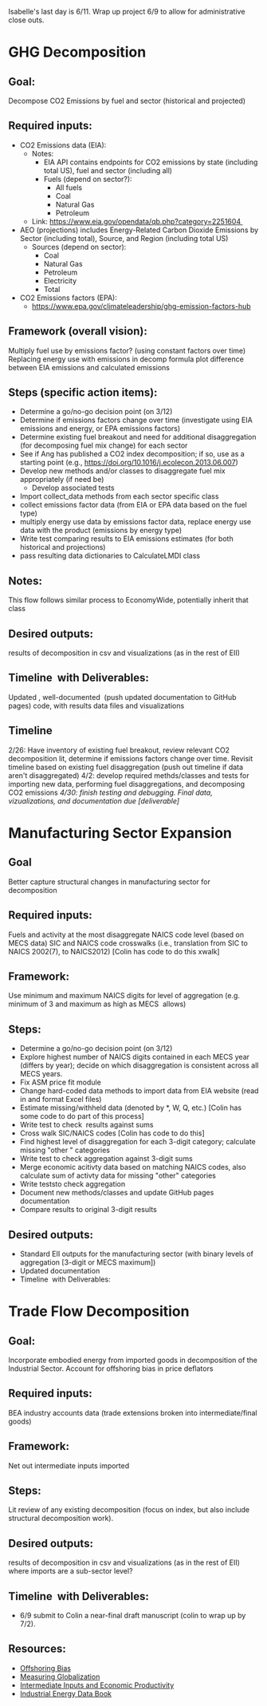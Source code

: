 
Isabelle's last day is 6/11. Wrap up project 6/9 to allow for administrative close outs.

# GHG Decomposition

## Goal:
Decompose CO2 Emissions by fuel and sector (historical and projected)

## Required inputs:
- CO2 Emissions data (EIA):
    - Notes: 
        - EIA API contains endpoints for CO2 emissions by state (including total US), fuel and sector (including all)
        - Fuels (depend on sector?):
            - All fuels
            - Coal
            - Natural Gas
            - Petroleum
    - Link: https://www.eia.gov/opendata/qb.php?category=2251604 
- AEO (projections) includes Energy-Related Carbon Dioxide Emissions by Sector (including total), Source, and Region (including total US)
    - Sources (depend on sector):
        - Coal
        - Natural Gas
        - Petroleum
        - Electricity
        - Total
- CO2 Emissions factors (EPA): 
    - https://www.epa.gov/climateleadership/ghg-emission-factors-hub

## Framework (overall vision):
Multiply fuel use by emissions factor? (using constant factors over time)
Replacing energy use with emissions in decomp formula
plot difference between EIA emissions and calculated emissions

## Steps (specific action items):
- Determine a go/no-go decision point (on 3/12)
- Determine if emissions factors change over time (investigate using EIA emissions and energy, or EPA emissions factors)
- Determine existing fuel breakout and need for additional disaggregation (for decomposing fuel mix change) for each sector
- See if Ang has published a CO2 index decomposition; if so, use as a starting point (e.g., https://doi.org/10.1016/j.ecolecon.2013.06.007)
- Develop new methods and/or classes to disaggregate fuel mix appropriately (if need be) 
    - Develop associated tests
- Import collect_data methods from each sector specific class
- collect emissions factor data (from EIA or EPA data based on the fuel type) 
- multiply energy use data by emissions factor data, replace energy use data with the product (emissions by energy type)
- Write test comparing results to EIA emissions estimates (for both historical and projections)
- pass resulting data dictionaries to CalculateLMDI class

## Notes:
This flow follows similar process to EconomyWide, potentially inherit that class

## Desired outputs:
results of decomposition in csv and visualizations (as in the rest of EII)

## Timeline  with Deliverables:
Updated , well-documented  (push updated documentation to GitHub pages) code, with results data files and visualizations

## Timeline
2/26: Have inventory of existing fuel breakout, review relevant CO2 decomposition lit, determine if emissions factors change over time.
Revisit timeline based on existing fuel disaggregation (push out timeline if data aren't disaggregated)
4/2: develop required methds/classes and tests for importing new data, performing fuel disaggregations, and decomposing CO2 emissions
*4/30: finish testing and debugging. Final data, vizualizations, and documentation due [deliverable]*


# Manufacturing Sector Expansion

## Goal
Better capture structural changes in manufacturing sector for decomposition

## Required inputs:
Fuels and activity at the most disaggregate NAICS code level (based on MECS data)
SIC and NAICS code crosswalks (i.e., translation from SIC to NAICS 2002(7), to NAICS2012) [Colin has code to do this xwalk]

## Framework:
Use minimum and maximum NAICS digits for level of aggregation (e.g. minimum of 3 and maximum as high as MECS  allows)

## Steps:
- Determine a go/no-go decision point (on 3/12)
- Explore highest number of NAICS digits contained in each MECS year (differs by year); decide on which disaggregation is consistent across all MECS years.
- Fix ASM price fit module
- Change hard-coded data methods to import data from EIA website (read in and format Excel files)
- Estimate missing/withheld data (denoted by *, W, Q, etc.) [Colin has some code to do part of this process]
- Write test to check  results against sums
- Cross walk SIC/NAICS codes [Colin has code to do this]
- Find highest level of disaggregation for each 3-digit category; calculate missing "other " categories
- Write test to check aggregation against 3-digit sums
- Merge economic acitivty data based on matching NAICS codes, also calculate sum of activty data for missing "other" categories
- Write teststo check aggregation
- Document new methods/classes and update GitHub pages documentation
- Compare results to original 3-digit results

## Desired outputs:
- Standard EII outputs for the manufacturing sector (with binary levels of aggregation [3-digit or MECS maximum])
- Updated documentation
- Timeline  with Deliverables:


# Trade Flow Decomposition

## Goal:
Incorporate embodied energy from imported goods in decomposition of the Industrial Sector.
Account for offshoring bias in price deflators

## Required inputs:
BEA industry accounts data (trade extensions broken into intermediate/final goods)

## Framework:
Net out intermediate inputs imported

## Steps:
Lit review of any existing decomposition (focus on index, but also include structural decomposition work).


## Desired outputs:
results of decomposition in csv and visualizations (as in the rest of EII) where imports are a sub-sector level?

## Timeline  with Deliverables:
- 6/9 submit to Colin a near-final draft manuscript (colin to wrap up by 7/2). 

## Resources:
- [Offshoring Bias](https://www.federalreserve.gov/pubs/ifdp/2010/1007/ifdp1007.htm)
- [Measuring Globalization](https://research.upjohn.org/up_press/232/)
- [Intermediate Inputs and Economic Productivity](https://royalsocietypublishing.org/doi/pdf/10.1098/rsta.2011.0565)
- [Industrial Energy Data Book](https://www.nrel.gov/docs/fy20osti/73901.pdf)